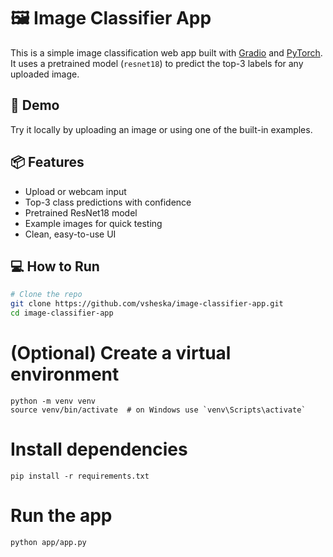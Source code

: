 # 🖼️ Image Classifier App

This is a simple image classification web app built with [Gradio](https://gradio.app/) and [PyTorch](https://pytorch.org/). It uses a pretrained model (`resnet18`) to predict the top-3 labels for any uploaded image.

## 🚀 Demo

Try it locally by uploading an image or using one of the built-in examples.

## 📦 Features

- Upload or webcam input
- Top-3 class predictions with confidence
- Pretrained ResNet18 model
- Example images for quick testing
- Clean, easy-to-use UI

## 💻 How to Run

```bash
# Clone the repo
git clone https://github.com/vsheska/image-classifier-app.git
cd image-classifier-app
```

# (Optional) Create a virtual environment
```
python -m venv venv
source venv/bin/activate  # on Windows use `venv\Scripts\activate`
```

# Install dependencies
```
pip install -r requirements.txt
```
# Run the app
```
python app/app.py
```